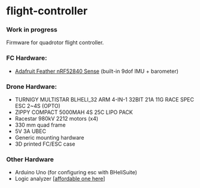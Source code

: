 # flight-controller

### Work in progress

Firmware for quadrotor flight controller.

### FC Hardware:
- [Adafruit Feather nRF52840 Sense](https://www.adafruit.com/product/4516) (built-in 9dof IMU + barometer)

### Drone Hardware: 
- TURNIGY MULTISTAR BLHELI_32 ARM 4-IN-1 32BIT 21A 11G RACE SPEC ESC 2~4S (OPTO)
- ZIPPY COMPACT 5000MAH 4S 25C LIPO PACK
- Racestar 980kV  2212 motors (x4)
- 330 mm quad frame
- 5V 3A UBEC
- Generic mounting hardware
- 3D printed FC/ESC case

### Other Hardware
- Arduino Uno (for configuring esc with BHeliSuite)
- Logic analyzer [[affordable one here](https://www.sparkfun.com/products/15033)]
